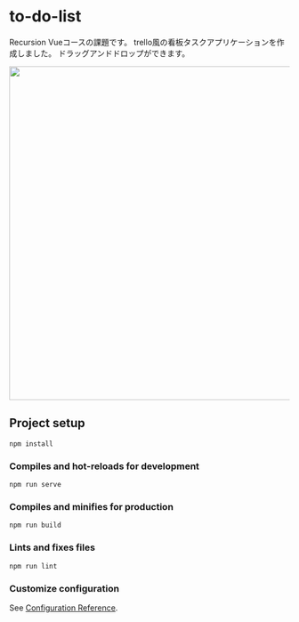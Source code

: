 # to-do-list
Recursion Vueコースの課題です。
trello風の看板タスクアプリケーションを作成しました。
ドラッグアンドドロップができます。

<img src="https://user-images.githubusercontent.com/62531225/203697954-c8debd13-105e-4055-bf94-d7233134f0c7.gif" width="600px">

## Project setup
```
npm install
```

### Compiles and hot-reloads for development
```
npm run serve
```

### Compiles and minifies for production
```
npm run build
```

### Lints and fixes files
```
npm run lint
```

### Customize configuration
See [Configuration Reference](https://cli.vuejs.org/config/).
